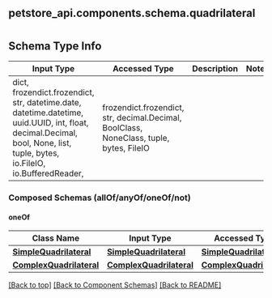 <a name="top"></a>
## petstore_api.components.schema.quadrilateral
# 

## Schema Type Info
Input Type | Accessed Type | Description | Notes
------------ | ------------- | ------------- | -------------
dict, frozendict.frozendict, str, datetime.date, datetime.datetime, uuid.UUID, int, float, decimal.Decimal, bool, None, list, tuple, bytes, io.FileIO, io.BufferedReader,  | frozendict.frozendict, str, decimal.Decimal, BoolClass, NoneClass, tuple, bytes, FileIO |  |

### Composed Schemas (allOf/anyOf/oneOf/not)
#### oneOf
Class Name | Input Type | Accessed Type | Description | Notes
------------- | ------------- | ------------- | ------------- | -------------
[**SimpleQuadrilateral**](simple_quadrilateral.SimpleQuadrilateral.md) | [**SimpleQuadrilateral**](simple_quadrilateral.SimpleQuadrilateral.md) | [**SimpleQuadrilateral**](simple_quadrilateral.SimpleQuadrilateral.md) |  |
[**ComplexQuadrilateral**](complex_quadrilateral.ComplexQuadrilateral.md) | [**ComplexQuadrilateral**](complex_quadrilateral.ComplexQuadrilateral.md) | [**ComplexQuadrilateral**](complex_quadrilateral.ComplexQuadrilateral.md) |  |

[[Back to top]](#top) [[Back to Component Schemas]](../../../README.md#Component-Schemas) [[Back to README]](../../../README.md)

